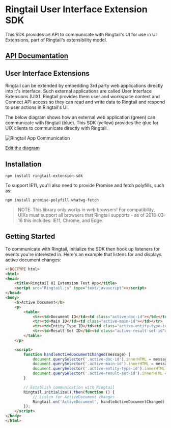 # Ringtail User Interface Extension SDK
This SDK provides an API to communicate with Ringtail's UI for use in UI Extensions, part of Ringtail's extensibility model.

## [API Documentation](API.md)

## User Interface Extensions
Ringtail can be extended by embedding 3rd party web applications directly into it's interface. Such external applications are called User Interface Extensions (UIX). Ringtail provides them user and workspace context and Connect API access so they can read and write data to Ringtail and respond to user actions in Ringtail's UI.

The below diagram shows how an external web application (green) can communicate with Ringtail (blue). This SDK (yellow) provides the glue for UIX clients to communicate directly with Ringtail.

![Ringtail App Communication](https://docs.google.com/drawings/d/e/2PACX-1vQaelod9Flf14CCSyP4MhR4Qznl6n_0EllVzdNiB5gnvsdsYqO5bcwMbTphlMZUbr7tgKqqniZ0HuOx/pub?w=572&h=272)

[Edit the diagram](https://docs.google.com/drawings/d/19RsszUNRVVsDDBWSVHs8ffEncUDB66Hi78pgaAGGkhQ/edit?usp=sharing)

## Installation
`npm install ringtail-extension-sdk`

To support IE11, you'll also need to provide Promise and fetch polyfills, such as:

`npm install promise-polyfill whatwg-fetch`

> NOTE: This library only works in web browsers! For compatibility, UIXs must support all browsers that Ringtail supports - as of 2018-03-16 this includes: IE11, Chrome, and Edge.

## Getting Started
To communicate with Ringtail, initialize the SDK then hook up listeners for events you're interested in. Here's an example that listens for and displays active document changes:

```html
<!DOCTYPE html>
<html>
<head>
    <title>Ringtail UI Extension Test App</title>
    <script src="Ringtail.js" type="text/javascript"></script>
</head>
<body>
    <b>Active Document</b>
    <p>
        <table>
            <tr><td>Document ID</td><td class="active-doc-id"></td></tr>
            <tr><td>Main ID</td><td class="active-main-id"></td></tr>
            <tr><td>Entity Type ID</td><td class="active-entity-type-id"></td></tr>
            <tr><td>Result Set ID</td><td class="active-result-set-id"></td></tr>
        </table>
    </p>

    <script>
        function handleActiveDocumentChanged(message) {
            document.querySelector('.active-doc-id').innerHTML = message.data.documentId;
            document.querySelector('.active-main-id').innerHTML = message.data.mainId;
            document.querySelector('.active-entity-type-id').innerHTML = message.data.entityTypeId;
            document.querySelector('.active-result-set-id').innerHTML = message.data.resultSetId;
        }

        // Establish communication with Ringtail
        Ringtail.initialize().then(function () {
            // Listen for ActiveDocument changes
            Ringtail.on('ActiveDocument', handleActiveDocumentChanged);
        });
    </script>
</body>
</html>
```
